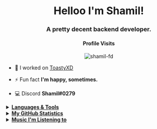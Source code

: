 <h1 align="center">Helloo I'm Shamil!</h1>
<h3 align="center">A pretty decent backend developer.</h3>

<h4 align="center">Profile Visits</h4>
<p align="center"> <img src="https://profile-counter.glitch.me/{shamil-fd}/count.svg" alt="shamil-fd" /> </p>

- 🔭 I worked on [ToastyXD](https://github.com/Shamil-FD/ToastyXD)

- ⚡ Fun fact **I'm happy, sometimes.**

- 💻 Discord **Shamil#0279**
<details>
  <summary><u><b>Languages & Tools</u></b></summary>
  
<p align="left"> <a href="https://developer.mozilla.org/en-US/docs/Web/JavaScript" target="_blank"> <img src="https://raw.githubusercontent.com/devicons/devicon/master/icons/javascript/javascript-original.svg" alt="javascript" width="40" height="40"/> </a> <a href="https://www.mongodb.com/" target="_blank"> <img src="https://raw.githubusercontent.com/devicons/devicon/master/icons/mongodb/mongodb-original-wordmark.svg" alt="mongodb" width="40" height="40"/> </a> <a href="https://nodejs.org" target="_blank"> <img src="https://raw.githubusercontent.com/devicons/devicon/master/icons/nodejs/nodejs-original-wordmark.svg" alt="nodejs" width="40" height="40"/> </a> </p>
  
</details>

<details>
  <summary><u><b>My GitHub Statistics</u></b></summary>

![GitHub Stats](https://github-readme-stats.vercel.app/api?username=shamil-fd&show_icons=true&theme=radical&locale=en)
  
</details>

<details>
  <summary><u><b>Music I'm Listening to</u></b></summary>
  
[![spotify-github-profile](https://spotify-github-profile.vercel.app/api/view?uid=e2m6rfkpoafmzu01bw2ivjrtu&cover_image=true&theme=compact)](https://github.com/kittinan/spotify-github-profile)
  
</details>
